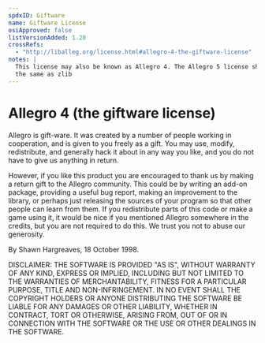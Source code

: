 ```yaml
---
spdxID: Giftware
name: Giftware License
osiApproved: false
listVersionAdded: 1.20
crossRefs: 
  - "http://liballeg.org/license.html#allegro-4-the-giftware-license"
notes: |
  This license may also be known as Allegro 4. The Allegro 5 license shown at the alleg.sourceforge.net URL is
  the same as zlib
---
```


# Allegro 4 (the giftware license)

Allegro is gift-ware. It was created by a number of people working in cooperation, and is given to you freely as a gift. You may use, modify, redistribute, and generally hack it about in any way you like, and you do not have to give us anything in return.

However, if you like this product you are encouraged to thank us by making a return gift to the Allegro community. This could be by writing an add-on package, providing a useful bug report, making an improvement to the library, or perhaps just releasing the sources of your program so that other people can learn from them. If you redistribute parts of this code or make a game using it, it would be nice if you mentioned Allegro somewhere in the credits, but you are not required to do this. We trust you not to abuse our generosity.

By Shawn Hargreaves, 18 October 1998.

DISCLAIMER: THE SOFTWARE IS PROVIDED "AS IS", WITHOUT WARRANTY OF ANY KIND, EXPRESS OR IMPLIED, INCLUDING BUT NOT LIMITED TO THE WARRANTIES OF MERCHANTABILITY, FITNESS FOR A PARTICULAR PURPOSE, TITLE AND NON-INFRINGEMENT. IN NO EVENT SHALL THE COPYRIGHT HOLDERS OR ANYONE DISTRIBUTING THE SOFTWARE BE LIABLE FOR ANY DAMAGES OR OTHER LIABILITY, WHETHER IN CONTRACT, TORT OR OTHERWISE, ARISING FROM, OUT OF OR IN CONNECTION WITH THE SOFTWARE OR THE USE OR OTHER DEALINGS IN THE SOFTWARE.
